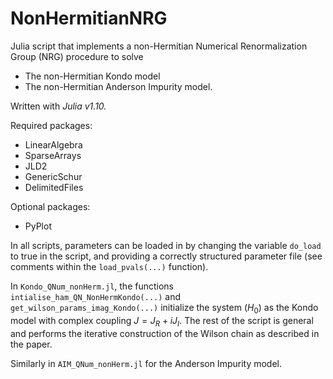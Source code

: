 # NonHermitianNRG

Julia script that implements a non-Hermitian Numerical Renormalization Group (NRG) procedure to solve 
- The non-Hermitian Kondo model 
- The non-Hermitian Anderson Impurity model.

Written with _Julia v1.10._

Required packages:
- LinearAlgebra
- SparseArrays
- JLD2
- GenericSchur
- DelimitedFiles

Optional packages:
- PyPlot

In all scripts, parameters can be loaded in by changing the variable `do_load` to true in the script, and providing a correctly structured parameter file (see comments within the `load_pvals(...)` function).

In `Kondo_QNum_nonHerm.jl`, the functions `intialise_ham_QN_NonHermKondo(...)` and `get_wilson_params_imag_Kondo(...)` initialize the system ($H_0$) as the Kondo model with complex coupling $J = J_R + iJ_I$.
The rest of the script is general and performs the iterative construction of the Wilson chain as described in the paper.

Similarly in `AIM_QNum_nonHerm.jl` for the Anderson Impurity model.
